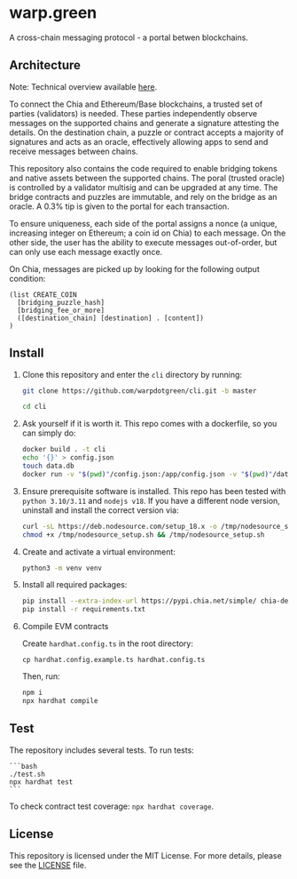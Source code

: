 # warp.green

A cross-chain messaging protocol - a portal betwen blockchains.

## Architecture

Note: Technical overview available [here](https://pitch.com/v/warpdotgreen-xwmj7r).

To connect the Chia and Ethereum/Base blockchains, a trusted set of parties (validators) is needed. These parties independently observe messages on the supported chains and generate a signature attesting the details. On the destination chain, a puzzle or contract accepts a majority of signatures and acts as an oracle, effectively allowing apps to send and receive messages between chains.

This repository also contains the code required to enable bridging tokens and native assets between the supported chains. The poral (trusted oracle) is controlled by a validator multisig and can be upgraded at any time. The bridge contracts and puzzles are immutable, and rely on the bridge as an oracle. A 0.3% tip is given to the portal for each transaction.

To ensure uniqueness, each side of the portal assigns a nonce (a unique, increasing integer on Ethereum; a coin id on Chia) to each message. On the other side, the user has the ability to execute messages out-of-order, but can only use each message exactly once.

On Chia, messages are picked up by looking for the following output condition:

```
(list CREATE_COIN
  [bridging_puzzle_hash]
  [bridging_fee_or_more]
  ([destination_chain] [destination] . [content])
)
```

## Install
1. Clone this repository and enter the `cli` directory by running:

    ```bash
    git clone https://github.com/warpdotgreen/cli.git -b master
    ```
    ```bash
    cd cli
    ```
2. Ask yourself if it is worth it. This repo comes with a dockerfile, so you can simply do:
    ```bash
    docker build . -t cli
    echo '{}' > config.json
    touch data.db
    docker run -v "$(pwd)"/config.json:/app/config.json -v "$(pwd)"/data.db:/app/data.db cli --help
    ```

3. Ensure prerequisite software is installed. This repo has been tested with `python 3.10/3.11` and `nodejs v18`. If you have a different node version, uninstall and install the correct version via:

    ```bash
    curl -sL https://deb.nodesource.com/setup_18.x -o /tmp/nodesource_setup.sh
    chmod +x /tmp/nodesource_setup.sh && /tmp/nodesource_setup.sh
    ```

4. Create and activate a virtual environment:

      ```bash
      python3 -m venv venv
      ```
  
5. Install all required packages:

    ```bash
    pip install --extra-index-url https://pypi.chia.net/simple/ chia-dev-tools==1.2.5
    pip install -r requirements.txt
    ```
    
6. Compile EVM contracts

    Create `hardhat.config.ts` in the root directory:

    ```base
    cp hardhat.config.example.ts hardhat.config.ts
    ```

    Then, run:

    ```bash
    npm i
    npx hardhat compile
    ```

## Test

The repository includes several tests. To run tests:

    ```bash
    ./test.sh
    npx hardhat test
    ```

To check contract test coverage: `npx hardhat coverage`.

## License

This repository is licensed under the MIT License. For more details, please see the [LICENSE](LICENSE) file.

